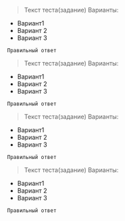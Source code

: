 > Текст теста(задание)
Варианты:
- Вариант1
- Вариант 2
- Вариант 3

``` 
Правильный ответ
```

> Текст теста(задание)
Варианты:
- Вариант1
- Вариант 2
- Вариант 3

```
Правильный ответ
```

> Текст теста(задание)
Варианты:
- Вариант1
- Вариант 2
- Вариант 3

```
Правильный ответ
```

> Текст теста(задание)
Варианты:
- Вариант1
- Вариант 2
- Вариант 3

```
Правильный ответ
```